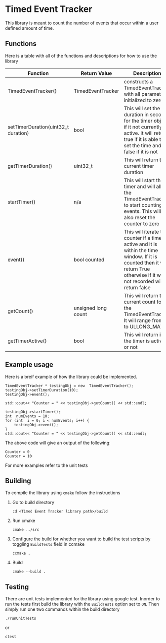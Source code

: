 # Timed Event Tracker 
This library is meant to count the number of events that occur within a user defined amount of time. 

## Functions
Here is a table with all of the functions and descriptions for how to use the library

| Function | Return Value| Description |
|--|--|--|
| TimedEventTracker() | TimedEventTracker | constructs a TimedEventTracker with all parameters initialized to zero |
|setTimerDuration(uint32_t duration) | bool | This will set the duration in seconds for the timer object if it not currently active. It will return true if it is able to set the time and false if it is not|
|getTimerDuration() | uint32_t | This will return the current timer duration|
|startTimer()| n/a | This will start the timer and will allow the TimedEventTracker to start counting events. This will also reset the counter to zero|
|event() | bool counted | This will iterate the counter if a timer is active and it is within the time window. If it is counted then it will return True otherwise if it was not recorded will return false|
|getCount()| unsigned  long count | This will return the current count for the TimedEventTracker. It will range from 0 to ULLONG_MAX |
|getTimerActive()| bool | This will return if the timer is active or not |

## Example usage
Here is a breif example of how the library could be implemented. 
```
TimedEventTracker * testingObj = new  TimedEventTracker();
testingObj->setTimerDuration(10);
testingObj->event();

std::cout<< "Counter = " << testingObj->getCount() << std::endl;

testingObj->startTimer();
int  numEvents = 10;
for (int  i = 0; i < numEvents; i++) {
	testingObj->event();
}
std::cout<< "Counter = " << testingObj->getCount() << std::endl;

```
The above code will give an output of the following:
```
Counter = 0
Counter = 10
```
For more examples refer to the unit tests

## Building
To compile the library using `cmake` follow the instructions

 1. Go to build directory
	```
	cd <Timed Event Tracker library path>/build
	```
 2. Run cmake
	 ```
	 cmake ../src
	 ```
3. Configure the build for whether you want to build the test scripts by toggling `BuildTests` field in ccmake
	```
	ccmake .
	```
4. Build
	```
	cmake --build .
	```
	 

## Testing 
There are unit tests implemented for the library using google test. Inorder to run the tests first build the library with the `BuildTests` option set to `ON`. Then simply run one two commands within the build directory
```
./runUnitTests 
```
or
```
ctest
```

